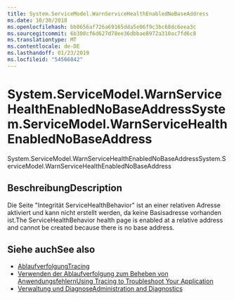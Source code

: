 ```yaml
---
title: System.ServiceModel.WarnServiceHealthEnabledNoBaseAddress
ms.date: 10/30/2018
ms.openlocfilehash: bb0656af726a69165dda5e06f9c3bc68dc6eea3c
ms.sourcegitcommit: 6b308cf6d627d78ee36dbbae8972a310ac7fd6c8
ms.translationtype: MT
ms.contentlocale: de-DE
ms.lasthandoff: 01/23/2019
ms.locfileid: "54566842"
---
```

# <a name="systemservicemodelwarnservicehealthenablednobaseaddress"></a><span data-ttu-id="8bee9-102">System.ServiceModel.WarnServiceHealthEnabledNoBaseAddress</span><span class="sxs-lookup"><span data-stu-id="8bee9-102">System.ServiceModel.WarnServiceHealthEnabledNoBaseAddress</span></span>
<span data-ttu-id="8bee9-103">System.ServiceModel.WarnServiceHealthEnabledNoBaseAddress</span><span class="sxs-lookup"><span data-stu-id="8bee9-103">System.ServiceModel.WarnServiceHealthEnabledNoBaseAddress</span></span>  
  
## <a name="description"></a><span data-ttu-id="8bee9-104">Beschreibung</span><span class="sxs-lookup"><span data-stu-id="8bee9-104">Description</span></span>  
 <span data-ttu-id="8bee9-105">Die Seite "Integrität ServiceHealthBehavior" ist an einer relativen Adresse aktiviert und kann nicht erstellt werden, da keine Basisadresse vorhanden ist.</span><span class="sxs-lookup"><span data-stu-id="8bee9-105">The ServiceHealthBehavior health page is enabled at a relative address and cannot be created because there is no base address.</span></span>  
  
## <a name="see-also"></a><span data-ttu-id="8bee9-106">Siehe auch</span><span class="sxs-lookup"><span data-stu-id="8bee9-106">See also</span></span>
- [<span data-ttu-id="8bee9-107">Ablaufverfolgung</span><span class="sxs-lookup"><span data-stu-id="8bee9-107">Tracing</span></span>](../../../../../docs/framework/wcf/diagnostics/tracing/index.md)
- [<span data-ttu-id="8bee9-108">Verwenden der Ablaufverfolgung zum Beheben von Anwendungsfehlern</span><span class="sxs-lookup"><span data-stu-id="8bee9-108">Using Tracing to Troubleshoot Your Application</span></span>](../../../../../docs/framework/wcf/diagnostics/tracing/using-tracing-to-troubleshoot-your-application.md)
- [<span data-ttu-id="8bee9-109">Verwaltung und Diagnose</span><span class="sxs-lookup"><span data-stu-id="8bee9-109">Administration and Diagnostics</span></span>](../../../../../docs/framework/wcf/diagnostics/index.md)
